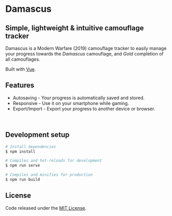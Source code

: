 # Damascus
## Simple, lightweight & intuitive camouflage tracker

Damascus is a Modern Warfare (2019) camouflage tracker to easily manage your progress towards the *Damascus* camouflage, and *Gold* completion of all camouflages.

Built with [Vue](https://vuejs.org/).

## Features

- Autosaving - Your progress is automatically saved and stored.
- Responsive - Use it on your smartphone while gaming.
- Export/Import - Export your progress to another device or browser.

<br />

## Development setup
```bash
# Install dependencies
$ npm install

# Compiles and hot-reloads for development
$ npm run serve

# Compiles and minifies for production
$ npm run build
```

## License

Code released under the [MIT License](https://github.com/carlssonemil/damascus/blob/master/LICENSE).
